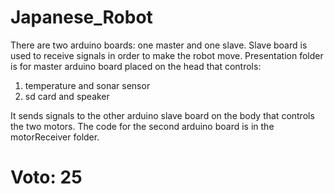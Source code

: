 # Japanese_Robot

There are two arduino boards: one master and one slave. Slave board is used to receive signals in order to make the robot move.
Presentation folder is for master arduino board placed on the head that controls:
1) temperature and sonar sensor
2) sd card and speaker

It sends signals to the other arduino slave board on the body that controls the two motors. 
The code for the second arduino board is in the motorReceiver folder.
# Voto: 25
